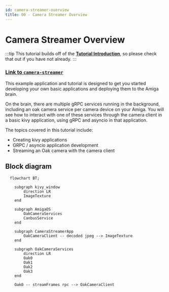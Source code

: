 ```yaml
---
id: camera-streamer-overview
title: 00 - Camera Streamer Overview
---
```


# Camera Streamer Overview

:::tip
This tutorial builds off of the [**Tutorial Introduction**](/docs/tutorials/introduction/tutorial-introduction), so please check that out if you have not already.
:::

### [Link to `camera-streamer`](https://github.com/farm-ng/camera-streamer)

This example application and tutorial is designed to get you started developing your own basic applications and deploying them to the Amiga brain.

On the brain, there are multiple gRPC services running in the background, including an oak camera service per camera device on your Amiga.
You will see how to interact with one of these services through the camera client in a basic kivy application,
using gRPC and asyncio in that application.

The topics covered in this tutorial include:
- Creating kivy applications
- GRPC / asyncio application development
- Streaming an Oak camera with the camera client

## Block diagram

```mermaid
  flowchart BT;

    subgraph kivy_window
        direction LR
        ImageTexture
    end

    subgraph AmigaOS
        OakCameraServices
        CanbusService
    end

    subgraph CameraStreamerApp
        OakCameraClient -- decoded jpeg --> ImageTexture
    end

    subgraph OakCameraServices
        direction LR
        Oak0
        Oak1
        Oak2
        Oak3
    end

    Oak0 -- streamFrames rpc --> OakCameraClient

```